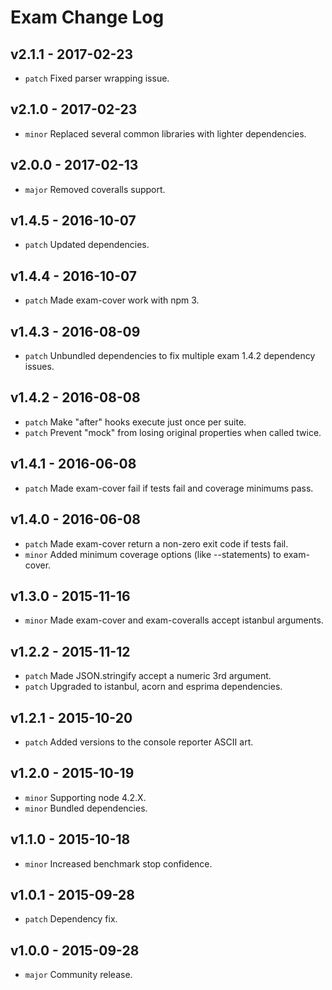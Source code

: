 # Exam Change Log

## v2.1.1 - 2017-02-23
* `patch` Fixed parser wrapping issue.

## v2.1.0 - 2017-02-23
* `minor` Replaced several common libraries with lighter dependencies.

## v2.0.0 - 2017-02-13
* `major` Removed coveralls support.

## v1.4.5 - 2016-10-07
* `patch` Updated dependencies.

## v1.4.4 - 2016-10-07
* `patch` Made exam-cover work with npm 3.

## v1.4.3 - 2016-08-09
* `patch` Unbundled dependencies to fix multiple exam 1.4.2 dependency issues.

## v1.4.2 - 2016-08-08
* `patch` Make "after" hooks execute just once per suite.
* `patch` Prevent "mock" from losing original properties when called twice.

## v1.4.1 - 2016-06-08
* `patch` Made exam-cover fail if tests fail and coverage minimums pass.

## v1.4.0 - 2016-06-08
* `patch` Made exam-cover return a non-zero exit code if tests fail.
* `minor` Added minimum coverage options (like --statements) to exam-cover.

## v1.3.0 - 2015-11-16
* `minor` Made exam-cover and exam-coveralls accept istanbul arguments.

## v1.2.2 - 2015-11-12
* `patch` Made JSON.stringify accept a numeric 3rd argument.
* `patch` Upgraded to istanbul, acorn and esprima dependencies.

## v1.2.1 - 2015-10-20
* `patch` Added versions to the console reporter ASCII art.

## v1.2.0 - 2015-10-19
* `minor` Supporting node 4.2.X.
* `minor` Bundled dependencies.

## v1.1.0 - 2015-10-18
* `minor` Increased benchmark stop confidence.

## v1.0.1 - 2015-09-28
* `patch` Dependency fix.

## v1.0.0 - 2015-09-28
* `major` Community release.
